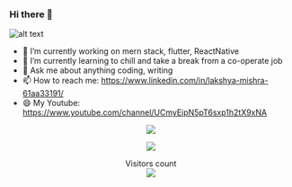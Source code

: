 ### Hi there 👋

![alt text](https://wallsdesk.com/wp-content/uploads/2016/04/Kaneki-Ken-4K.jpg)






- 🔭 I’m currently working on mern stack, flutter, ReactNative
- 🌱 I’m currently learning to chill and take a break from a co-operate job
- 💬 Ask me about anything coding, writing
- 📫 How to reach me: https://www.linkedin.com/in/lakshya-mishra-61aa33191/
- 😄 My Youtube: https://www.youtube.com/channel/UCmyEipN5pT6sxp1h2tX9xNA


 <center> <img src="https://github-readme-stats.vercel.app/api?username=kenkirito&&show_icons=true&title_color=ffffff&icon_color=bb2acf&text_color=daf7dc&bg_color=151515">
  
 
 <div align="center">

[![][banner-url]][repo-url]  


  

</div>


[repo-url]: https://github.com/kenkirito/
[banner-url]: https://user-images.githubusercontent.com/7276145/117090386-308f6b00-ad26-11eb-9763-2c0c3d47c5db.gif

 
 
 
  <p align="center"> 
  Visitors count<br>
  <img src="https://profile-counter.glitch.me/kenkirito/count.svg" />
</p>


